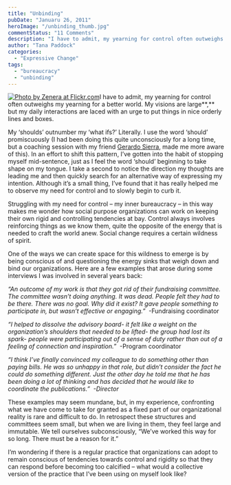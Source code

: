 ```yaml
---
title: "Unbinding"
pubDate: "Januaru 26, 2011"
heroImage: "/unbinding_thumb.jpg"
commentStatus: "11 Comments"
description: "I have to admit, my yearning for control often outweighs my yearning for a better world. My visions are large, but my daily interactions are laced with an urge to put things in nice orderly lines and boxes. My ‘shoulds’ outnumber my ‘what ifs?’ Literally. I use the word ‘should’ promiscuously (I had been doing […]"
author: "Tana Paddock"
categories: 
  - "Expressive Change"
tags: 
  - "bureaucracy"
  - "unbinding"
---
```


[![](https://organizationunbound.org/wp-content/uploads/2011/01/unbinding_thumb.jpg "Photo by Zenera at Flickr.com")](http://www.flickr.com/photos/zenera/216020915/sizes/z/in/photostream/)I have to admit, my yearning for control often outweighs my yearning for a better world. My visions are large**,** but my daily interactions are laced with an urge to put things in nice orderly lines and boxes.

My ‘shoulds’ outnumber my ‘what ifs?’ Literally. I use the word ‘should’ promiscuously (I had been doing this quite unconsciously for a long time, but a coaching session with my friend [Gerardo Sierra](http://www.aryentu.com/), made me more aware of this). In an effort to shift this pattern, I’ve gotten into the habit of stopping myself mid-sentence, just as I feel the word ‘should’ beginning to take shape on my tongue. I take a second to notice the direction my thoughts are leading me and then quickly search for an alternative way of expressing my intention. Although it’s a small thing, I’ve found that it has really helped me to observe my need for control and to slowly begin to curb it.

Struggling with my need for control – my inner bureaucracy – in this way makes me wonder how social purpose organizations can work on keeping their own rigid and controlling tendencies at bay. Control always involves reinforcing things as we know them, quite the opposite of the energy that is needed to craft the world anew. Social change requires a certain wildness of spirit.

One of the ways we can create space for this wildness to emerge is by being conscious of and questioning the energy sinks that weigh down and bind our organizations. Here are a few examples that arose during some interviews I was involved in several years back:

_“An outcome of my work is that they got rid of their fundraising committee. The committee wasn’t doing anything. It was dead. People felt they had to be there. There was no goal. Why did it exist? It gave people something to participate in, but wasn’t effective or engaging.”_  \-Fundraising coordinator

_“I helped to dissolve the advisory board- it felt like a weight on the organization’s shoulders that needed to be lifted- the group had lost its spark- people were participating out of a sense of duty rather than out of a feeling of connection and inspiration.”_  \-Program coordinator

_“I think I’ve finally convinced my colleague to do something other than paying bills. He was so unhappy in that role, but didn’t consider the fact he could do something different. Just the other day he told me that he has been doing a lot of thinking and has decided that he would like to coordinate the publications.”_  _\-Director_ 

These examples may seem mundane, but, in my experience, confronting what we have come to take for granted as a fixed part of our organizational reality is rare and difficult to do. In retrospect these structures and committees seem small, but when we are living in them, they feel large and immutable. We tell ourselves subconsciously, “We’ve worked this way for so long. There must be a reason for it.”

I’m wondering if there is a regular practice that organizations can adopt to remain conscious of tendencies towards control and rigidity so that they can respond before becoming too calcified – what would a collective version of the practice that I’ve been using on myself look like?
